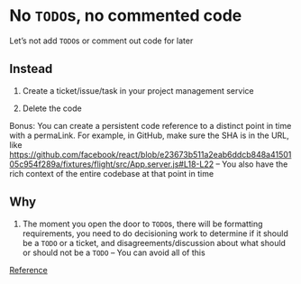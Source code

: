 # No `TODO`s, no commented code

Let’s not add `TODO`s or comment out code for later

## Instead

1. Create a ticket/issue/task in your project management service

1. Delete the code

Bonus: You can create a persistent code reference to a distinct point in time with a permaLink. For example, in GitHub, make sure the SHA is in the URL, like https://github.com/facebook/react/blob/e23673b511a2eab6ddcb848a4150105c954f289a/fixtures/flight/src/App.server.js#L18-L22 – You also have the rich context of the entire codebase at that point in time

## Why

1. The moment you open the door to `TODO`s, there will be formatting requirements, you need to do decisioning work to determine if it should be a `TODO` or a ticket, and disagreements/discussion about what should or should not be a `TODO` – You can avoid all of this

[Reference](https://github.com/kirkstrobeck/stash/blob/main/style-guide/no-todo.md)
